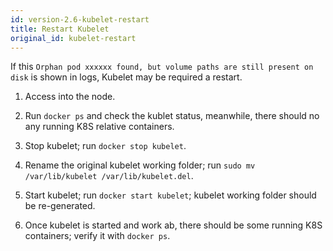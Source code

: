 ```yaml
---
id: version-2.6-kubelet-restart
title: Restart Kubelet
original_id: kubelet-restart
---
```


If this `Orphan pod xxxxxx found, but volume paths are still present on disk` is shown in logs, Kubelet may be required a restart.

1. Access into the node.

2. Run `docker ps` and check the kublet status, meanwhile, there should no any running K8S relative containers.

3. Stop kubelet; run `docker stop kubelet`.

4. Rename the original kubelet working folder; run `sudo mv /var/lib/kubelet /var/lib/kubelet.del`.

5. Start kubelet; run `docker start kubelet`; kubelet working folder should be re-generated.

6. Once kubelet is started and work ab, there should be some running K8S containers; verify it with `docker ps`.
